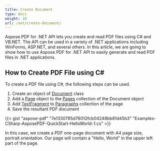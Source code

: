 ```yaml
---
title: Create Document
type: docs
weight: 10
url: /net/create-document/
---
```


Aspose.PDF for .NET API lets you create and read PDF files using C# and VB.NET. The API can be used in a variety of .NET applications including WinForms, ASP.NET, and several others. In this article, we are going to show how to use Aspose.PDF for .NET API to easily generate and read PDF files in .NET applications.
## **How to Create PDF File using C#**
To create a PDF file using C#, the following steps can be used.

1. Create an object of [Document](https://apireference.aspose.com/net/pdf/aspose.pdf/document) class
1. Add a [Page](https://apireference.aspose.com/pdf/net/aspose.pdf/page) object to the [Pages](https://apireference.aspose.com/pdf/net/aspose.pdf/document/properties/pages) collection of the Document object
1. Add [TextFragment](https://apireference.aspose.com/pdf/net/aspose.pdf.text/textfragment) to [Paragraphs](https://apireference.aspose.com/pdf/net/aspose.pdf/page/properties/paragraphs) collection of the page
1. Save the resultant PDF document

{{< gist "aspose-pdf" "7e1330795d76012fcb04248bb81d45b3" "Examples-CSharp-AsposePDF-QuickStart-HelloWorld-1.cs" >}}

In this case, we create a PDF one-page document with A4 page size, portrait orientation. Our page will contain a "Hello, World" in the upper left part of the page.
